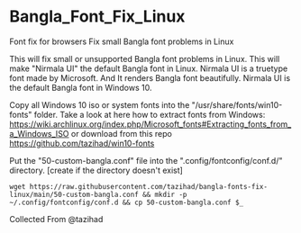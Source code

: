 # Bangla_Font_Fix_Linux
Font fix for browsers
Fix small Bangla font problems in Linux

This will fix small or unsupported Bangla font problems in Linux. This will make "Nirmala UI" the default Bangla font in Linux. Nirmala UI is a truetype font made by Microsoft. And It renders Bangla font beautifully. Nirmala UI is the default Bangla font in Windows 10.

Copy all Windows 10 iso or system fonts into the "/usr/share/fonts/win10-fonts" folder. Take a look at here how to extract fonts from Windows: https://wiki.archlinux.org/index.php/Microsoft_fonts#Extracting_fonts_from_a_Windows_ISO
or download from this repo https://github.com/tazihad/win10-fonts

Put the "50-custom-bangla.conf" file into the ".config/fontconfig/conf.d/" directory. [create if the directory doesn't exist]

```wget https://raw.githubusercontent.com/tazihad/bangla-fonts-fix-linux/main/50-custom-bangla.conf && mkdir -p ~/.config/fontconfig/conf.d && cp 50-custom-bangla.conf $_```

Collected From @tazihad
